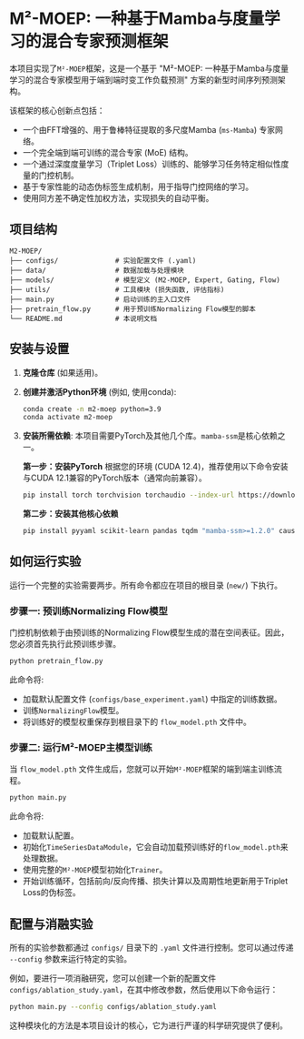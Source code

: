 # M²-MOEP: 一种基于Mamba与度量学习的混合专家预测框架

本项目实现了`M²-MOEP`框架，这是一个基于 "M²-MOEP: 一种基于Mamba与度量学习的混合专家模型用于端到端时变工作负载预测" 方案的新型时间序列预测架构。

该框架的核心创新点包括：
- 一个由FFT增强的、用于鲁棒特征提取的多尺度Mamba (`ms-Mamba`) 专家网络。
- 一个完全端到端可训练的混合专家 (MoE) 结构。
- 一个通过深度度量学习（Triplet Loss）训练的、能够学习任务特定相似性度量的门控机制。
- 基于专家性能的动态伪标签生成机制，用于指导门控网络的学习。
- 使用同方差不确定性加权方法，实现损失的自动平衡。

## 项目结构

```
M2-MOEP/
├── configs/              # 实验配置文件 (.yaml)
├── data/                 # 数据加载与处理模块
├── models/               # 模型定义 (M2-MOEP, Expert, Gating, Flow)
├── utils/                # 工具模块 (损失函数, 评估指标)
├── main.py               # 启动训练的主入口文件
├── pretrain_flow.py      # 用于预训练Normalizing Flow模型的脚本
└── README.md             # 本说明文档
```

## 安装与设置

1.  **克隆仓库** (如果适用)。

2.  **创建并激活Python环境** (例如, 使用conda):
    ```bash
    conda create -n m2-moep python=3.9
    conda activate m2-moep
    ```

3.  **安装所需依赖**:
    本项目需要PyTorch及其他几个库。`mamba-ssm`是核心依赖之一。

    **第一步：安装PyTorch**
    根据您的环境 (CUDA 12.4)，推荐使用以下命令安装与CUDA 12.1兼容的PyTorch版本（通常向前兼容）。
    ```bash
    pip install torch torchvision torchaudio --index-url https://download.pytorch.org/whl/cu121
    ```

    **第二步：安装其他核心依赖**
    ```bash
    pip install pyyaml scikit-learn pandas tqdm "mamba-ssm>=1.2.0" causal-conv1d>=1.1.0
    ```

## 如何运行实验

运行一个完整的实验需要两步。所有命令都应在项目的根目录 (`new/`) 下执行。

### 步骤一: 预训练Normalizing Flow模型

门控机制依赖于由预训练的Normalizing Flow模型生成的潜在空间表征。因此，您必须首先执行此预训练步骤。

```bash
python pretrain_flow.py
```

此命令将:
- 加载默认配置文件 (`configs/base_experiment.yaml`) 中指定的训练数据。
- 训练`NormalizingFlow`模型。
- 将训练好的模型权重保存到根目录下的 `flow_model.pth` 文件中。

### 步骤二: 运行M²-MOEP主模型训练

当 `flow_model.pth` 文件生成后，您就可以开始`M²-MOEP`框架的端到端主训练流程。

```bash
python main.py
```

此命令将:
- 加载默认配置。
- 初始化`TimeSeriesDataModule`，它会自动加载预训练好的`flow_model.pth`来处理数据。
- 使用完整的`M²-MOEP`模型初始化`Trainer`。
- 开始训练循环，包括前向/反向传播、损失计算以及周期性地更新用于Triplet Loss的伪标签。

## 配置与消融实验

所有的实验参数都通过 `configs/` 目录下的 `.yaml` 文件进行控制。您可以通过传递 `--config` 参数来运行特定的实验。

例如，要进行一项消融研究，您可以创建一个新的配置文件 `configs/ablation_study.yaml`，在其中修改参数，然后使用以下命令运行：

```bash
python main.py --config configs/ablation_study.yaml
```
这种模块化的方法是本项目设计的核心，它为进行严谨的科学研究提供了便利。 